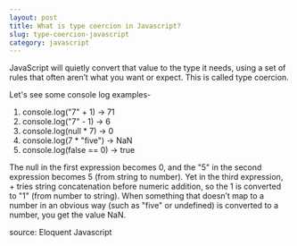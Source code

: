 ```yaml
---
layout: post
title: What is type coercion in Javascript?
slug: type-coercion-javascript
category: javascript
---
```


JavaScript will quietly convert that value to the type it needs, using a set of rules that often aren’t what you want or expect.
This is called type coercion.

Let's see some console log examples-

1. console.log("7" + 1) → 71
2. console.log("7" - 1) → 6
3. console.log(null \* 7) → 0
4. console.log(7 \* "five") → NaN
5. console.log(false == 0) → true

The null in the first expression becomes 0, and the "5" in the second expression becomes 5 (from string to number). Yet in the third expression, + tries string concatenation before numeric addition, so the 1 is converted to "1" (from number to string). When something that doesn’t map to a number in an obvious way (such as "five" or undefined) is converted to a number, you get the value NaN.

source: Eloquent Javascript
